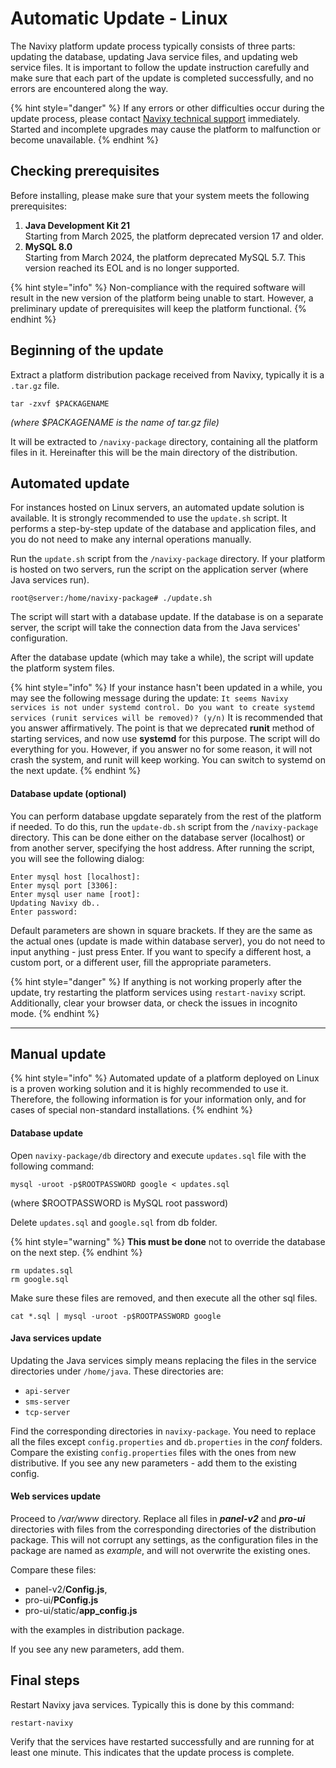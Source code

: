 # Automatic Update - Linux

The Navixy platform update process typically consists of three parts: updating the database, updating Java service files, and updating web service files. It is important to follow the update instruction carefully and make sure that each part of the update is completed successfully, and no errors are encountered along the way.

{% hint style="danger" %}
If any errors or other difficulties occur during the update process, please contact [Navixy technical support](mailto:support@navixy.com) immediately. Started and incomplete upgrades may cause the platform to malfunction or become unavailable.
{% endhint %}

## Checking prerequisites

Before installing, please make sure that your system meets the following prerequisites:

1. **Java Development Kit 21** \
   Starting from March 2025, the platform deprecated version 17 and older.
2. **MySQL 8.0** \
   Starting from March 2024, the platform deprecated MySQL 5.7. This version reached its EOL and is no longer supported.

{% hint style="info" %}
Non-compliance with the required software will result in the new version of the platform being unable to start. However, a preliminary update of prerequisites will keep the platform functional.
{% endhint %}

## Beginning of the update

Extract a platform distribution package received from Navixy, typically it is a `.tar.gz` file.

```
tar -zxvf $PACKAGENAME
```

_(where $PACKAGENAME is the name of tar.gz file)_

It will be extracted to `/navixy-package` directory, containing all the platform files in it. Hereinafter this will be the main directory of the distribution.

## Automated update

For instances hosted on Linux servers, an automated update solution is available. It is strongly recommended to use the `update.sh` script. It performs a step-by-step update of the database and application files, and you do not need to make any internal operations manually.

Run the `update.sh` script from the `/navixy-package` directory. If your platform is hosted on two servers, run the script on the application server (where Java services run).

```
root@server:/home/navixy-package# ./update.sh
```

The script will start with a database update. If the database is on a separate server, the script will take the connection data from the Java services' configuration.

After the database update (which may take a while), the script will update the platform system files.

{% hint style="info" %}
If your instance hasn't been updated in a while, you may see the following message during the update: `It seems Navixy services is not under systemd control. Do you want to create systemd services (runit services will be removed)? (y/n)` It is recommended that you answer affirmatively. The point is that we deprecated **runit** method of starting services, and now use **systemd** for this purpose. The script will do everything for you. However, if you answer no for some reason, it will not crash the system, and runit will keep working. You can switch to systemd on the next update.
{% endhint %}

#### Database update (optional)

You can perform database upgdate separately from the rest of the platform if needed. To do this, run the `update-db.sh` script from the `/navixy-package` directory. This can be done either on the database server (localhost) or from another server, specifying the host address. After running the script, you will see the following dialog:

```
Enter mysql host [localhost]:
Enter mysql port [3306]:
Enter mysql user name [root]:
Updating Navixy db..
Enter password:
```

Default parameters are shown in square brackets. If they are the same as the actual ones (update is made within database server), you do not need to input anything - just press Enter. If you want to specify a different host, a custom port, or a different user, fill the appropriate parameters.

{% hint style="danger" %}
If anything is not working properly after the update, try restarting the platform services using `restart-navixy` script. Additionally, clear your browser data, or check the issues in incognito mode.
{% endhint %}

***

## Manual update

{% hint style="info" %}
Automated update of a platform deployed on Linux is a proven working solution and it is highly recommended to use it. Therefore, the following information is for your information only, and for cases of special non-standard installations.
{% endhint %}

#### Database update

Open `navixy-package/db` directory and execute `updates.sql` file with the following command:

```
mysql -uroot -p$ROOTPASSWORD google < updates.sql
```

(where $ROOTPASSWORD is MySQL root password)

Delete `updates.sql` and `google.sql` from db folder.

{% hint style="warning" %}
**This must be done** not to override the database on the next step.
{% endhint %}

```
rm updates.sql
rm google.sql
```

Make sure these files are removed, and then execute all the other sql files.

```
cat *.sql | mysql -uroot -p$ROOTPASSWORD google
```

#### **Java services update**

Updating the Java services simply means replacing the files in the service directories under `/home/java`. These directories are:

* `api-server`
* `sms-server`
* `tcp-server`

Find the corresponding directories in `navixy-package`. You need to replace all the files except `config.properties` and `db.properties` in the _conf_ folders. Compare the existing `config.properties` files with the ones from new distributive. If you see any new parameters - add them to the existing config.

#### Web services update

Proceed to _/var/www_ directory. Replace all files in _**panel-v2**_ and _**pro-ui**_ directories with files from the corresponding directories of the distribution package. This will not corrupt any settings, as the configuration files in the package are named as _example_, and will not overwrite the existing ones.

Compare these files:

* panel-v2/**Config.js**,
* pro-ui/**PConfig.js**
* pro-ui/static/**app\_config.js**

with the examples in distribution package.

If you see any new parameters, add them.

## Final steps

Restart Navixy java services. Typically this is done by this command:

```
restart-navixy
```

Verify that the services have restarted successfully and are running for at least one minute. This indicates that the update process is complete.
